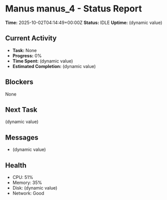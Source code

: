 
# Manus manus_4 - Status Report

**Time:** 2025-10-02T04:14:49+00:00Z
**Status:** IDLE
**Uptime:** (dynamic value)

## Current Activity
- **Task:** None
- **Progress:** 0%
- **Time Spent:** (dynamic value)
- **Estimated Completion:** (dynamic value)

## Blockers
None

## Next Task
(dynamic value)

## Messages
- (dynamic value)

## Health
- CPU: 51%
- Memory: 35%
- Disk: (dynamic value)
- Network: Good
